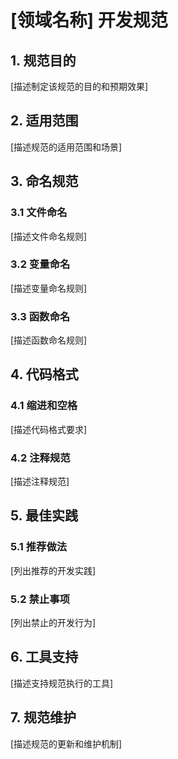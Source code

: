 # [领域名称] 开发规范

## 1. 规范目的
[描述制定该规范的目的和预期效果]

## 2. 适用范围
[描述规范的适用范围和场景]

## 3. 命名规范
### 3.1 文件命名
[描述文件命名规则]

### 3.2 变量命名
[描述变量命名规则]

### 3.3 函数命名
[描述函数命名规则]

## 4. 代码格式
### 4.1 缩进和空格
[描述代码格式要求]

### 4.2 注释规范
[描述注释规范]

## 5. 最佳实践
### 5.1 推荐做法
[列出推荐的开发实践]

### 5.2 禁止事项
[列出禁止的开发行为]

## 6. 工具支持
[描述支持规范执行的工具]

## 7. 规范维护
[描述规范的更新和维护机制] 